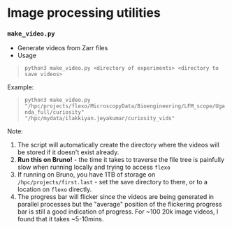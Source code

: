 # Image processing utilities

### `make_video.py`
- Generate videos from Zarr files
- Usage
> `python3 make_video.py <directory of experiments> <directory to save videos>`

Example:
> `python3 make_video.py "/hpc/projects/flexo/MicroscopyData/Bioengineering/LFM_scope/Uganda_full/curiosity" "/hpc/mydata/ilakkiyan.jeyakumar/curiosity_vids"`

Note:
1. The script will automatically create the directory where the videos will be stored if it doesn't exist already.
2. **Run this on Bruno!** - the time it takes to traverse the file tree is painfully slow when running locally and trying to access `flexo`
3. If running on Bruno, you have 1TB of storage on `/hpc/projects/first.last` - set the save directory to there, or to a location on `flexo` directly.
4. The progress bar will flicker since the videos are being generated in parallel processes but the "average" position of the flickering progress bar is still a good indication of progress. For ~100 20k image videos, I found that it takes ~5-10mins.